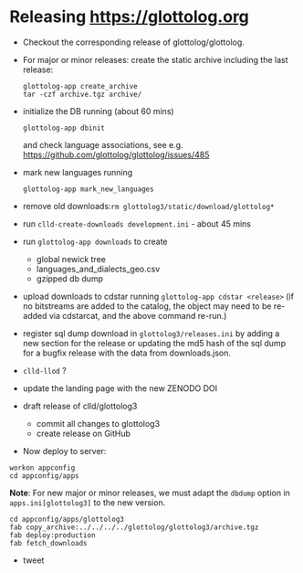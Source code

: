 
# Releasing https://glottolog.org

- Checkout the corresponding release of glottolog/glottolog.
- For major or minor releases: create the static archive including the last release:
  ```shell script
  glottolog-app create_archive
  tar -czf archive.tgz archive/
  ```
- initialize the DB running (about 60 mins)
  ```shell script
  glottolog-app dbinit
  ```
  and check language associations, see e.g. https://github.com/glottolog/glottolog/issues/485
- mark new languages running
  ```shell script
  glottolog-app mark_new_languages
  ```
- remove old downloads:`rm glottolog3/static/download/glottolog*`
- run `clld-create-downloads development.ini` - about 45 mins
- run `glottolog-app downloads` to create
  - global newick tree
  - languages_and_dialects_geo.csv
  - gzipped db dump

- upload downloads to cdstar running `glottolog-app cdstar <release>`
  (if no bitstreams are added to the catalog, the object may need to be re-added via
  cdstarcat, and the above command re-run.)
- register sql dump download in `glottolog3/releases.ini` by adding a new section for the release or
  updating the md5 hash of the sql dump for a bugfix release with the data from downloads.json.
- `clld-llod` ?
- update the landing page with the new ZENODO DOI

- draft release of clld/glottolog3
  - commit all changes to glottolog3
  - create release on GitHub

- Now deploy to server:
```shell script
workon appconfig
cd appconfig/apps
```
**Note**: For new major or minor releases, we must adapt the `dbdump` option in `apps.ini[glottolog3]` 
to the new version.
```shell script
cd appconfig/apps/glottolog3
fab copy_archive:../../../../glottolog/glottolog3/archive.tgz
fab deploy:production
fab fetch_downloads
```

- tweet
